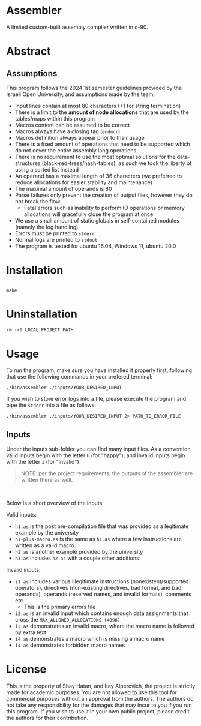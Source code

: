 
# Assembler
A limited custom-built assembly compiler written in c-90.

# Abstract
## Assumptions
This program follows the 2024 1st semester guidelines provided by the Israeli Open University, and assumptions made by the team:

- Input lines contain at most 80 characters (+1 for string termination)
- There is a limit to the **amount of node allocations** that are used by the tables/maps within this program
- Macros content can be assumed to be correct
- Macros always have a closing tag (`endmcr`)
- Macros definition always appear prior to their usage
- There is a fixed amount of operations that need to be supported which do not cover the entire assembly lang operations
- There is no requirement to use the most optimal solutions for the data-structures (black-red-trees/hash-tables), as such we took the liberty of using a sorted list instead
- An operand has a maximal length of 36 characters (we preferred to reduce allocations for easier stability and maintenance)
- The maximal amount of operands is 80
- Parse failures only prevent the creation of output files, however they do not break the flow
  - Fatal errors such as inability to perform IO operations or memory allocations will gracefully close the program at once
- We use a small amount of static globals in self-contained modules (namely the log handling)
- Errors must be printed to `stderr`
- Normal logs are printed to `stdout`
- The program is tested for ubuntu 16.04, Windows 11, ubuntu 20.0

# Installation
##
```shell
make
```
# Uninstallation
```shell
rm -rf LOCAL_PROJECT_PATH
```

# Usage

To run the program, make sure you have installed it properly first, following that use the following commands in your prefered terminal:
```shell
./bin/assembler ./inputs/YOUR_DESIRED_INPUT
```

If you wish to store error logs into a file, please execute the program and pipe the `stderr` into a file as follows:
```shell
./bin/assembler ./inputs/YOUR_DESIRED_INPUT 2> PATH_TO_ERROR_FILE
```

## Inputs
Under the inputs sub-folder you can find many input files. As a convention valid inputs begin with the letter `h` (for "happy"), and invalid inputs begin with the letter `i` (for "invalid")
>NOTE: per the project requirements, the outputs of the assembler are written there as well.
<br/>

Below is a short overview of the inputs:
<br />

Valid inputs:
- `h1.as` is the post pre-compilation file that was provided as a legitimate example by the university
- `h1-plus-macro.as` is the same as `h1.as` where a few instructions are written as a valid macro.
- `h2.as` is another example provided by the university
- `h3.as` includes `h2.as` with a couple other additions

Invalid inputs:
- `i1.as` includes various illegitimate instructions (nonexistent/supported operators), directives (non-existing directives, bad format, and bad operands), operands (reserved names, and invalid formats), comments etc.
  - This is the primary errors file
- `i2.as` is an invalid input which contains enough data assignments that cross the `MAX_ALLOWED_ALLOCATIONS (4096)`
- `i3.as` demonstrates an invalid macro, where the macro name is followed by extra text
- `i4.as` demonstrates a macro which is missing a macro name
- `i4.as` demonstrates forbidden macro names

# License
This is the property of Shay Hatan, and Itay Alperovich, the project is strictly made for academic purposes.
You are not allowed to use this tool for commercial purposes without an approval from the authors.
The authors do not take any responsibility for the damages that may incur to you if you run this program.
If you wish to use it in your own public project, please credit the authors for their contribution.
